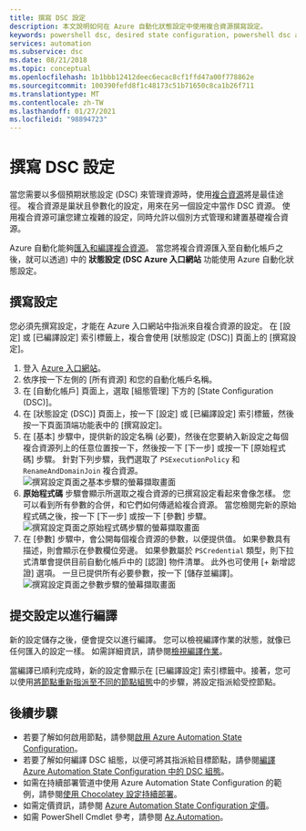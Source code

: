 ```yaml
---
title: 撰寫 DSC 設定
description: 本文說明如何在 Azure 自動化狀態設定中使用複合資源撰寫設定。
keywords: powershell dsc, desired state configuration, powershell dsc azure, composite resources, 需要的狀態設定, 複合資源
services: automation
ms.subservice: dsc
ms.date: 08/21/2018
ms.topic: conceptual
ms.openlocfilehash: 1b1bbb12412deec6ecac8cf1ffd47a00f778862e
ms.sourcegitcommit: 100390fefd8f1c48173c51b71650c8ca1b26f711
ms.translationtype: MT
ms.contentlocale: zh-TW
ms.lasthandoff: 01/27/2021
ms.locfileid: "98894723"
---
```

# <a name="compose-dsc-configurations"></a>撰寫 DSC 設定

當您需要以多個預期狀態設定 (DSC) 來管理資源時，使用[複合資源](/powershell/scripting/dsc/resources/authoringresourcecomposite)將是最佳途徑。 複合資源是巢狀且參數化的設定，用來在另一個設定中當作 DSC 資源。 使用複合資源可讓您建立複雜的設定，同時允許以個別方式管理和建置基礎複合資源。

Azure 自動化能夠[匯入和編譯複合資源](automation-dsc-compile.md)。 當您將複合資源匯入至自動化帳戶之後，就可以透過) 中的 **狀態設定 (DSC Azure 入口網站** 功能使用 Azure 自動化狀態設定。

## <a name="compose-a-configuration"></a>撰寫設定

您必須先撰寫設定，才能在 Azure 入口網站中指派來自複合資源的設定。 在 [設定] 或 [已編譯設定] 索引標籤上，複合會使用 [狀態設定 (DSC)] 頁面上的 [撰寫設定]。

1. 登入 [Azure 入口網站](https://portal.azure.com)。
1. 依序按一下左側的 [所有資源] 和您的自動化帳戶名稱。
1. 在 [自動化帳戶] 頁面上，選取 [組態管理] 下方的 [State Configuration (DSC)]。
1. 在 [狀態設定 (DSC)] 頁面上，按一下 [設定] 或 [已編譯設定] 索引標籤，然後按一下頁面頂端功能表中的 [撰寫設定]。
1. 在 [基本] 步驟中，提供新的設定名稱 (必要)，然後在您要納入新設定之每個複合資源列上的任意位置按一下，然後按一下 [下一步] 或按一下 [原始程式碼] 步驟。 針對下列步驟，我們選取了 `PSExecutionPolicy` 和 `RenameAndDomainJoin` 複合資源。
   ![撰寫設定頁面之基本步驟的螢幕擷取畫面](./media/compose-configurationwithcompositeresources/compose-configuration-basics.png)
1. **原始程式碼** 步驟會顯示所選取之複合資源的已撰寫設定看起來會像怎樣。 您可以看到所有參數的合併，和它們如何傳遞給複合資源。 當您檢閱完新的原始程式碼之後，按一下 [下一步] 或按一下 [參數] 步驟。
   ![撰寫設定頁面之原始程式碼步驟的螢幕擷取畫面](./media/compose-configurationwithcompositeresources/compose-configuration-sourcecode.png)
1. 在 [參數] 步驟中，會公開每個複合資源的參數，以便提供值。 如果參數具有描述，則會顯示在參數欄位旁邊。 如果參數屬於 `PSCredential` 類型，則下拉式清單會提供目前自動化帳戶中的 [認證] 物件清單。 此外也可使用 [+ 新增認證] 選項。 一旦已提供所有必要參數，按一下 [儲存並編譯]。
   ![撰寫設定頁面之參數步驟的螢幕擷取畫面](./media/compose-configurationwithcompositeresources/compose-configuration-parameters.png)

## <a name="submit-the-configuration-for-compilation"></a>提交設定以進行編譯

新的設定儲存之後，便會提交以進行編譯。 您可以檢視編譯作業的狀態，就像已任何匯入的設定一樣。 如需詳細資訊，請參閱[檢視編譯作業](automation-dsc-getting-started.md#view-a-compilation-job)。

當編譯已順利完成時，新的設定會顯示在 [已編譯設定] 索引標籤中。接著，您可以使用[將節點重新指派至不同的節點組態](automation-dsc-getting-started.md#reassign-a-node-to-a-different-node-configuration)中的步驟，將設定指派給受控節點。

## <a name="next-steps"></a>後續步驟

- 若要了解如何啟用節點，請參閱[啟用 Azure Automation State Configuration](automation-dsc-onboarding.md)。
- 若要了解如何編譯 DSC 組態，以便可將其指派給目標節點，請參閱[編譯 Azure Automation State Configuration 中的 DSC 組態](automation-dsc-compile.md)。
- 如需在持續部署管道中使用 Azure Automation State Configuration 的範例，請參閱[使用 Chocolatey 設定持續部署](automation-dsc-cd-chocolatey.md)。
- 如需定價資訊，請參閱 [Azure Automation State Configuration 定價](https://azure.microsoft.com/pricing/details/automation/)。
- 如需 PowerShell Cmdlet 參考，請參閱 [Az.Automation](/powershell/module/az.automation)。
